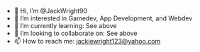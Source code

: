 - 👋 Hi, I’m @JackWright90
- 👀 I’m interested in Gamedev, App Development, and Webdev
- 🌱 I’m currently learning: See above
- 💞️ I’m looking to collaborate on: See above
- 📫 How to reach me: jackiewright123@yahoo.com

